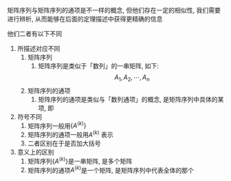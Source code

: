 矩阵序列与矩阵序列的通项是不一样的概念, 但他们存在一定的相似性, 我们需要进行辨析, 从而能够在后面的定理描述中获得更精确的信息


他们二者有以下不同

1. 所描述对应不同
	1. 矩阵序列
		1. 矩阵序列是类似于「数列」的一串矩阵, 如下:$$A_1,A_2,\cdots,A_n$$
	2. 矩阵序列的通项
	      1. 矩阵序列的通项是类似与「数列通项」的概念, 是矩阵序列中具体的某项, 即
2. 符号不同
	1. 矩阵序列一般用$\{A^{(k)}\}$
	2. 矩阵序列的通项一般用$A^{(k)}$ 表示
	3. 二者区别在于是否加大括号
3. 意义上的区别
	1. 矩阵序列$\{A^{(k)}\}$是一串矩阵, 是多个矩阵
	2. 矩阵序列的通项$A^{(k)}$是一个矩阵, 是矩阵序列中代表全体的那个